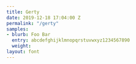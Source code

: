 ```yaml
---
title: Gerty
date: 2019-12-18 17:04:00 Z
permalink: "/gerty"
samples:
- blurb: Foo Bar
  entry: abcdefghijklmnopqrstuvwxyz1234567890
  weight: 
layout: font
---
```


